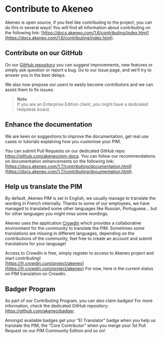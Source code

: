 # Contribute to Akeneo

Akeneo is open source, if you feel like contributing to the project, you can do this in several ways! You will find all information about contributing on the following link: [https://docs.akeneo.com/1.6/contributing/index.html](https://docs.akeneo.com/1.6/contributing/index.html).

## Contribute on our GitHub

On our [GitHub repository](https://github.com/akeneo/pim-community-dev/issues) you can suggest improvements, new features or simply ask question or report a bug. Go to our Issue page, and we’ll try to answer you in the best delays.

We also now propose our users to easily become contributors and we can assist them to fix issues.

> **Note**  
  If you are an Enterprise Edition client, you might have a dedicated Helpdesk board.


## Enhance the documentation

We are keen on suggestions to improve the documentation, get real use cases or tutorials explaining how you customise your PIM.

You can submit Pull Requests on our dedicated GitHub repo: https://github.com/akeneo/pim-docs. You can follow our recommendations on documentation enhancements on the following link: [https://docs.akeneo.com/1.7/contributing/documentation.html](https://docs.akeneo.com/1.7/contributing/documentation.html).

## Help us translate the PIM

By default, Akeneo PIM is set in English, we usually manage to translate the wording in French internally. Thanks to some of our employees, we have managed to translated some other languages like Russian, Portuguese... but for other languages you might miss some wordings.

Akeneo uses the application [Crowdin]( https://fr.crowdin.com/) which provides a collaborative environment for the community to translate the PIM. Sometimes some translations are missing in different languages, depending on the contributions of the community, feel free to create an account and submit translations for your language!

Access to Crowdin is free, simply register to access to Akeneo project and start contributing!  
[https://fr.crowdin.com/project/akeneo](https://fr.crowdin.com/project/akeneo) For now, here is the current status on PIM translation on Crowdin.

## Badger Program

As part of our Contributing Program, you can also claim badges! For more information, check the dedicated GitHub repository: https://github.com/akeneo/badger.

Amongst available badges get your “El Translator” badge when you help us translate the PIM, the “Core Contributor” when you merge your 1st Pull Request on our PIM Community Edition and so on!
